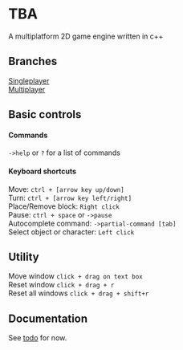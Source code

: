 # TBA
A multiplatform 2D game engine written in c++

## Branches
[Singleplayer](https://github.com/garrbows/TBA/tree/singleplayer/) <br>
[Multiplayer](https://github.com/garrbows/TBA/tree/multiplayer/)

## Basic controls
#### Commands
`->help` or `?` for a list of commands
#### Keyboard shortcuts

Move: `ctrl + [arrow key up/down]`<br>
Turn: `ctrl + [arrow key left/right]`<br>
Place/Remove block:  `Right click` <br>
Pause:   `ctrl + space` or `->pause` <br>
Autocomplete command: `->partial-command [tab]`<br>
Select object or character: `Left click`<br>

## Utility

Move window `click + drag on text box`<br>
Reset window `click + drag + r`<br>
Reset all windows `click + drag + shift+r`<br>

## Documentation
See [todo](https://github.com/garrbows/TBA/blob/singleplayer/docs/todo.txt) for now.
